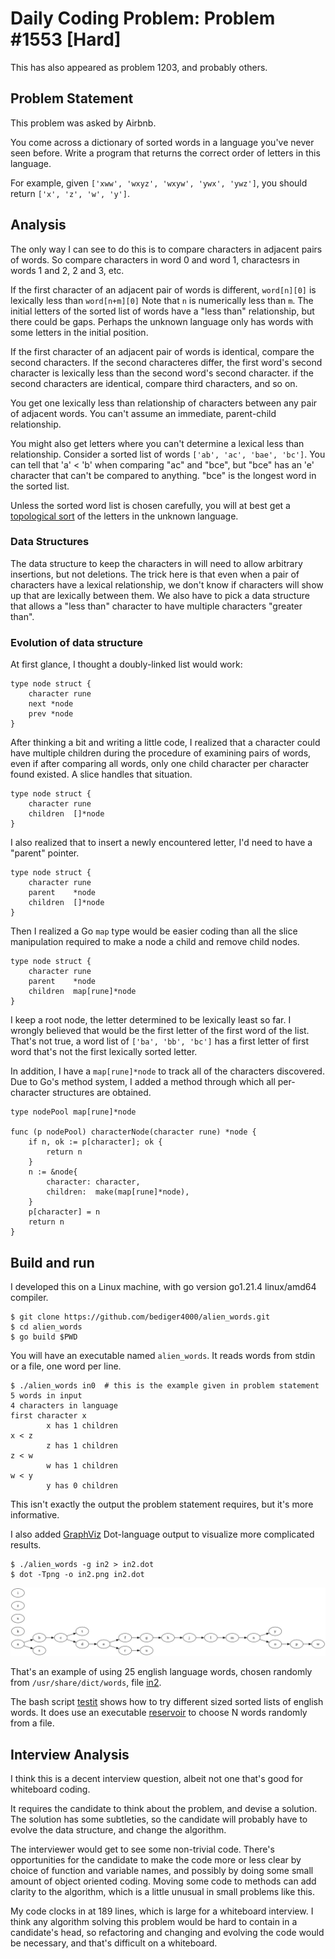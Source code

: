 # Daily Coding Problem: Problem #1553 [Hard]

This has also appeared as problem 1203, and probably others.

## Problem Statement

This problem was asked by Airbnb.

You come across a dictionary of sorted words in a language you've never seen before.
Write a program that returns the correct order of letters in this language.

For example,
given `['xww', 'wxyz', 'wxyw', 'ywx', 'ywz']`,
you should return `['x', 'z', 'w', 'y']`.

## Analysis

The only way I can see to do this is to compare characters in adjacent pairs of words.
So compare characters in word 0 and word 1, charactesrs in words 1 and 2, 2 and 3, etc.

If the first character of an adjacent pair of words is different,
`word[n][0]`  is lexically less than `word[n+m][0]`
Note that `n` is numerically less than `m`.
The initial letters of the sorted list of words have a "less than" relationship,
but there could be gaps.
Perhaps the unknown language only has words with some letters in the initial position.

If the first character of an adjacent pair of words is identical,
compare the second characters.
If the second characteres differ, the first word's second character
is lexically less than the second word's second character.
if  the second characters are identical, compare third characters,
and so on.

You get one lexically less than relationship of characters
between any pair of adjacent words.
You can't assume an immediate, parent-child relationship.

You might also get letters where you can't determine a lexical less than relationship.
Consider a sorted list of words `['ab', 'ac', 'bae', 'bc']`.
You can tell that 'a' < 'b' when comparing "ac" and "bce",
but "bce" has an 'e' character that can't be compared to anything.
"bce" is the longest word in the sorted list.

Unless the sorted word list is chosen carefully,
you will at best get a [topological sort](https://www.johndcook.com/blog/2023/03/27/topological-sort/)
of the letters in the unknown language.

### Data Structures

The data structure to keep the characters in will need to allow arbitrary insertions,
but not deletions.
The trick here is that even when a pair of characters have a lexical relationship,
we don't know if characters will show up that are lexically between them.
We also have to pick a data structure that allows a "less than" character to have
multiple characters "greater than".

### Evolution of data structure

At first glance, I thought a doubly-linked list would work:

```
type node struct {
    character rune
    next *node
    prev *node
}
```
After thinking a bit and writing a little code,
I realized that a character could have multiple children
during the procedure of examining pairs of words,
even if after comparing all words, only one child character per character found existed.
A slice handles that situation.

```
type node struct {
    character rune
    children  []*node
}
```

I also realized that to insert a newly encountered letter,
I'd need to have a "parent" pointer.

```
type node struct {
    character rune
    parent    *node
    children  []*node
}
```

Then I realized a Go `map` type would be easier coding than
all the slice manipulation
required to make a node a child and remove child nodes.

```
type node struct {
    character rune
    parent    *node
    children  map[rune]*node
}
```

I keep a root node, the letter determined to be lexically least so far.
I wrongly believed that would be the first letter of the first word of the list.
That's not true, a word list of `['ba', 'bb', 'bc']` has a first letter
of first word that's not the first lexically sorted letter.

In addition, I have a `map[rune]*node` to track all of the characters discovered.
Due to Go's method system, I added a method through which all
per-character structures are obtained.

```
type nodePool map[rune]*node

func (p nodePool) characterNode(character rune) *node {
    if n, ok := p[character]; ok {
        return n
    }
    n := &node{ 
        character: character,
        children:  make(map[rune]*node),
    }
    p[character] = n
    return n
}
```

## Build and run

I developed this on a Linux machine, with go version go1.21.4 linux/amd64 compiler.

```
$ git clone https://github.com/bediger4000/alien_words.git
$ cd alien_words
$ go build $PWD
```

You will have an executable named `alien_words`.
It reads words from stdin or a file, one word per line.

```
$ ./alien_words in0  # this is the example given in problem statement
5 words in input
4 characters in language
first character x
        x has 1 children
x < z
        z has 1 children
z < w
        w has 1 children
w < y
        y has 0 children
```
This isn't exactly the output the problem statement requires,
but it's more informative.

I also added [GraphViz](https://graphviz.org) Dot-language output to
visualize more complicated results.

```
$ ./alien_words -g in2 > in2.dot
$ dot -Tpng -o in2.png in2.dot
```

![topological sort of letter order](in2.png)

That's an example of using 25 english language words,
chosen randomly from `/usr/share/dict/words`, file [in2](in2).

The bash script [testit](testit) shows how to try different sized sorted lists
of english words.
It does use an executable [reservoir](https://github.com/bediger4000/reservoir-sampling)
to choose N words randomly from a file.

## Interview Analysis

I think this is a decent interview question,
albeit not one that's good for whiteboard coding.

It requires the candidate to think about the problem,
and devise a solution.
The solution has some subtleties,
so the candidate will probably have to evolve the data structure,
and change the algorithm.

The interviewer would get to see some non-trivial code.
There's opportunities for the candidate to make the code more or less clear
by choice of function and variable names,
and possibly by doing some small amount of object oriented coding.
Moving some code to methods can add clarity to the algorithm,
which is a little unusual in small problems like this.

My code clocks in at 189 lines, which is large for a whiteboard interview.
I think any algorithm solving this problem would be hard to contain in a
candidate's head, so refactoring and changing and evolving the code would
be necessary, and that's difficult on a whiteboard.
